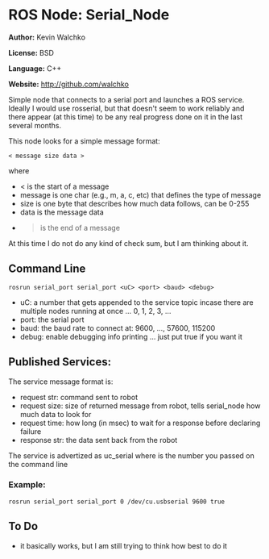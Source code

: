 # ROS Node: Serial_Node

**Author:** Kevin Walchko

**License:** BSD

**Language:** C++

**Website:** http://github.com/walchko

Simple node that connects to a serial port and launches a ROS service. Ideally I would use rosserial, but that doesn't seem to work reliably and there appear (at this time) to be any real progress done on it in the last several months.

This node looks for a simple message format:

    < message size data >

where
* < is the start of a message
* message is one char (e.g., m, a, c, etc) that defines the type of message
* size is one byte that describes how much data follows, can be 0-255
* data is the message data
* > is the end of a message

At this time I do not do any kind of check sum, but I am thinking about it.

## Command Line

	rosrun serial_port serial_port <uC> <port> <baud> <debug>

* uC: a number that gets appended to the service topic incase there are multiple nodes running at once … 0, 1, 2, 3, …
* port: the serial port
* baud: the baud rate to connect at: 9600, …, 57600, 115200
* debug: enable debugging info printing ... just put true if you want it

## Published Services: 

The service message format is:

* request str: command sent to robot
* request size: size of returned message from robot, tells serial_node how much data to look for
* request time: how long (in msec) to wait for a response before declaring failure
* response str: the data sent back from the robot

The service is advertized as uc<uC>_serial where <uC> is the number you passed on the command line

### Example:
 	rosrun serial_port serial_port 0 /dev/cu.usbserial 9600 true

## To Do

* it basically works, but I am still trying to think how best to do it

